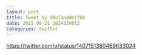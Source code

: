 ```yaml
--- 
layout: post 
title: Tweet by @RolandWolf86 
date: 2021-06-21 1624326012 
categories: twitter 
--- 
```

https://twitter.com/o/status/1407151380469633024